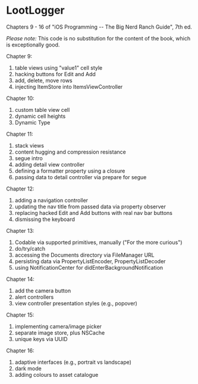 # LootLogger

Chapters 9 - 16 of "iOS Programming -- The Big Nerd Ranch Guide", 7th ed.

_Please note:_ This code is no substitution for the content of the book, which is exceptionally good.

Chapter 9:

1. table views using "value1" cell style
2. hacking buttons for Edit and Add
3. add, delete, move rows
4. injecting ItemStore into ItemsViewController

Chapter 10:

1. custom table view cell
2. dynamic cell heights
3. Dynamic Type

Chapter 11:

1. stack views
2. content hugging and compression resistance
3. segue intro
4. adding detail view controller
5. defining a formatter property using a closure
6. passing data to detail controller via prepare for segue

Chapter 12:

1. adding a navigation controller
2. updating the nav title from passed data via property observer
3. replacing hacked Edit and Add buttons with real nav bar buttons
4. dismissing the keyboard

Chapter 13:

1. Codable via supported primitives, manually ("For the more curious")
2. do/try/catch
3. accessing the Documents directory via FileManager URL
4. persisting data via PropertyListEncoder, PropertyListDecoder
5. using NotificationCenter for didEnterBackgroundNotification

Chapter 14:

1. add the camera button
2. alert controllers
3. view controller presentation styles (e.g., popover)

Chapter 15:

1. implementing camera/image picker
2. separate image store, plus NSCache
3. unique keys via UUID

Chapter 16:

1. adaptive interfaces (e.g., portrait vs landscape)
2. dark mode
3. adding colours to asset catalogue